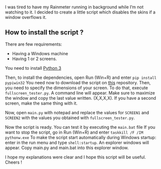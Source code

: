 I was tired to have my Rainmeter running in background while I’m not watching to it. I decided to create a little script which disables the skins if a window overflows it.

## How to install the script ?
There are few requirements:
- Having a Windows machine
- Having 1 or 2 screens.


You need to install [Python 3](https://www.python.org/downloads/)

Then, to install the dependencies, open Run (Win+R) and enter `pip install pypiwin32`
You need now to download the script on [this](https://github.com/HerelAdrastel/ProcessPauser) repository.
Then, you need to specify the dimensions of your screen. To do that, execute `fullscreen_tester.py`. A command line will appear. Make sure to maximize the window and copy the last value written. (X,X,X,X). If you have a second screen, make the same thing with it.

Now, open `main.py` with notepad and replace the values for `SCREEN1` and `SCREEN2` with the values you obtained with `fullscreen_tester.py`.

Now the script is ready. You can test it by executing the `main.bat` file
If you want to stop the script, go in Run (Win+R) and enter `taskkill /F /IM pythonw.exe`
To make the script start automatically during Windows startup: enter in the run menu and type `shell:startup`. An explorer windows will appear. Copy main.py and main.bat into this explorer window.

I hope my explanations were clear and I hope this script will be useful.
Cheers !
